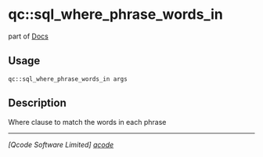 qc::sql_where_phrase_words_in
=============================

part of [Docs](../index.md)

Usage
-----
`qc::sql_where_phrase_words_in args`

Description
-----------
Where clause to match the words in each phrase

----------------------------------
*[Qcode Software Limited] [qcode]*

[qcode]: http://www.qcode.co.uk "Qcode Software"